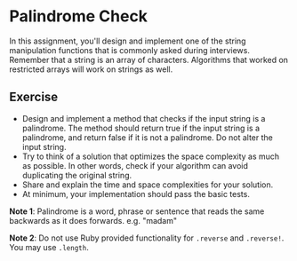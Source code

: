 # Palindrome Check
In this assignment, you'll design and implement one of the string manipulation functions that is commonly asked during interviews.
Remember that a string is an array of characters. Algorithms that worked on restricted arrays will work on strings as well.

## Exercise
* Design and implement a method that checks if the input string is a palindrome. The method should return true if the input string is a palindrome, and return false if it is not a palindrome. Do not alter the input string.
* Try to think of a solution that optimizes the space complexity as much as possible. In other words, check if your algorithm can avoid duplicating the original string.
* Share and explain the time and space complexities for your solution.
* At minimum, your implementation should pass the basic tests.

**Note 1**: Palindrome is a word, phrase or sentence that reads the same backwards as it does forwards. e.g. "madam"

**Note 2**: Do not use Ruby provided functionality for `.reverse` and `.reverse!`. You may use `.length`.

